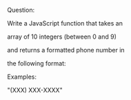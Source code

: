 Question:


Write a JavaScript function that takes an


array of 10 integers (between 0 and 9)


and returns a formatted phone number in 


the following format:

Examples:


"(XXX) XXX-XXXX"
